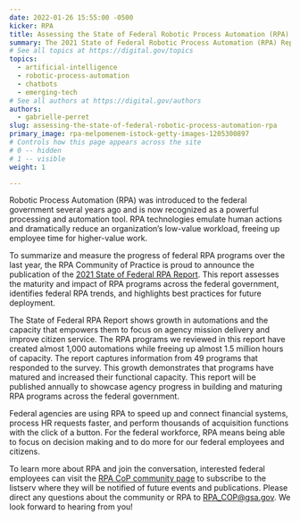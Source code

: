 ```yaml
---
date: 2022-01-26 15:55:00 -0500
kicker: RPA
title: Assessing the State of Federal Robotic Process Automation (RPA)
summary: The 2021 State of Federal Robotic Process Automation (RPA) Report describes the growth and maturity of federal RPA programs to convey agency progress in digital transformation and automation.
# See all topics at https://digital.gov/topics
topics:
  - artificial-intelligence
  - robotic-process-automation
  - chatbots
  - emerging-tech
# See all authors at https://digital.gov/authors
authors:
  - gabrielle-perret
slug: assessing-the-state-of-federal-robotic-process-automation-rpa
primary_image: rpa-melpomenem-istock-getty-images-1205300897
# Controls how this page appears across the site
# 0 -- hidden
# 1 -- visible
weight: 1

---
```


Robotic Process Automation (RPA) was introduced to the federal government several years ago and is now recognized as a powerful processing and automation tool. RPA technologies emulate human actions and dramatically reduce an organization’s low-value workload, freeing up employee time for higher-value work.

To summarize and measure the progress of federal RPA programs over the last year, the RPA Community of Practice is proud to announce the publication of the [2021 State of Federal RPA Report](https://digital.gov/guides/rpa/state-of-federal-rpa/). This report assesses the maturity and impact of RPA programs across the federal government, identifies federal RPA trends, and highlights best practices for future deployment.

The State of Federal RPA Report shows growth in automations and the capacity that empowers them to focus on agency mission delivery and improve citizen service. The RPA programs we reviewed in this report have created almost 1,000 automations while freeing up almost 1.5 million hours of capacity. The report captures information from 49 programs that responded to the survey. This growth demonstrates that programs have matured and increased their functional capacity. This report will be published annually to showcase agency progress in building and maturing RPA programs across the federal government.

Federal agencies are using RPA to speed up and connect financial systems, process HR requests faster, and perform thousands of acquisition functions with the click of a button. For the federal workforce, RPA means being able to focus on decision making and to do more for our federal employees and citizens.

To learn more about RPA and join the conversation, interested federal employees can visit the [RPA CoP community page](https://digital.gov/communities/rpa/) to subscribe to the listserv where they will be notified of future events and publications. Please direct any questions about the community or RPA to [RPA_COP@gsa.gov](mailto:RPA_COP@gsa.gov). We look forward to hearing from you!
